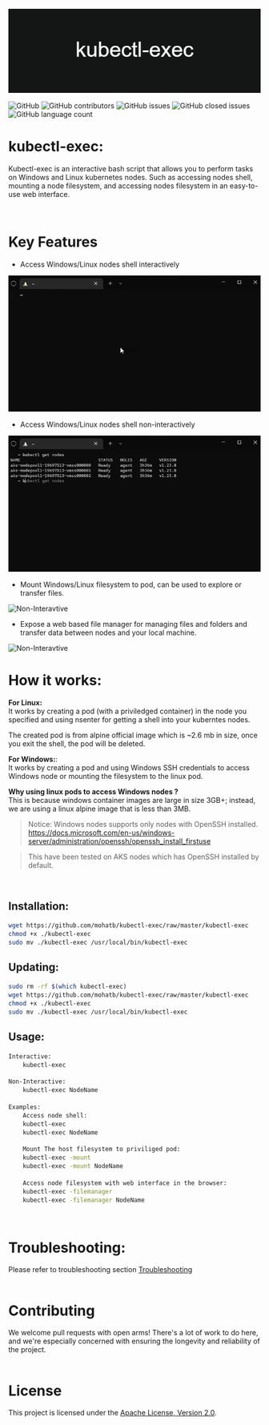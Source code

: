 ![Banner](./resources/img/kubectl-exec.png)

![GitHub](https://img.shields.io/github/license/mohatb/kubectl-exec) ![GitHub contributors](https://img.shields.io/github/contributors/mohatb/kubectl-exec) ![GitHub issues](https://img.shields.io/github/issues/mohatb/kubectl-exec) ![GitHub closed issues](https://img.shields.io/github/issues-closed/mohatb/kubectl-exec) ![GitHub language count](https://img.shields.io/github/languages/count/mohatb/kubectl-exec)





# kubectl-exec:
Kubectl-exec is an interactive bash script that allows you to perform tasks on Windows and Linux kubernetes nodes. Such as accessing nodes shell, mounting a node filesystem, and accessing nodes filesystem in an easy-to-use web interface. 

<br/>

# Key Features

- Access Windows/Linux nodes shell interactively<br>

![Interavtive](./resources/img/interactive.gif)

- Access Windows/Linux nodes shell non-interactively

![Non-Interavtive](./resources/img/non-interactive.gif)

- Mount Windows/Linux filesystem to pod, can be used to explore or transfer files.

![Non-Interavtive](./resources/img/mount-windows.gif)

- Expose a web based file manager for managing files and folders and transfer data between nodes and your local machine.

![Non-Interavtive](./resources/img/filemanager.gif)



# How it works:

**For Linux:** <br>It works by creating a pod (with a priviledged container) in the node you specified and using nsenter for getting a shell into your kuberntes nodes.

The created pod is from alpine official image which is ~2.6 mb in size, once you exit the shell, the pod will be deleted.<br>

**For Windows:**:<br>It works by creating a pod and using Windows SSH credentials to access Windows node or mounting the filesystem to the linux pod.

**Why using linux pods to access Windows nodes ?** <br>
This is because windows container images are large in size 3GB+; instead, we are using a linux alpine image that is less than 3MB.

> Notice: Windows nodes supports only nodes with OpenSSH installed. 
https://docs.microsoft.com/en-us/windows-server/administration/openssh/openssh_install_firstuse

> This have been tested on AKS nodes which has OpenSSH installed by default.

<br>

## Installation:
```bash
wget https://github.com/mohatb/kubectl-exec/raw/master/kubectl-exec
chmod +x ./kubectl-exec
sudo mv ./kubectl-exec /usr/local/bin/kubectl-exec
```

## Updating:
```bash
sudo rm -rf $(which kubectl-exec)
wget https://github.com/mohatb/kubectl-exec/raw/master/kubectl-exec
chmod +x ./kubectl-exec
sudo mv ./kubectl-exec /usr/local/bin/kubectl-exec
```

## Usage:
```bash
Interactive:
    kubectl-exec
    
Non-Interactive:
    kubectl-exec NodeName

Examples:
    Access node shell:
    kubectl-exec
    kubectl-exec NodeName
    
    Mount The host filesystem to priviliged pod:
    kubectl-exec -mount
    kubectl-exec -mount NodeName

    Access node filesystem with web interface in the browser:
    kubectl-exec -filemanager
    kubectl-exec -filemanager NodeName
```
<br>

# Troubleshooting:
Please refer to troubleshooting section [Troubleshooting](Troubleshooting.md)<br><br>

# Contributing
We welcome pull requests with open arms! There's a lot of work to do here, and we're especially concerned with ensuring the longevity and reliability of the project.
<br><br>


# License

This project is licensed under the [Apache License, Version 2.0](LICENSE).
